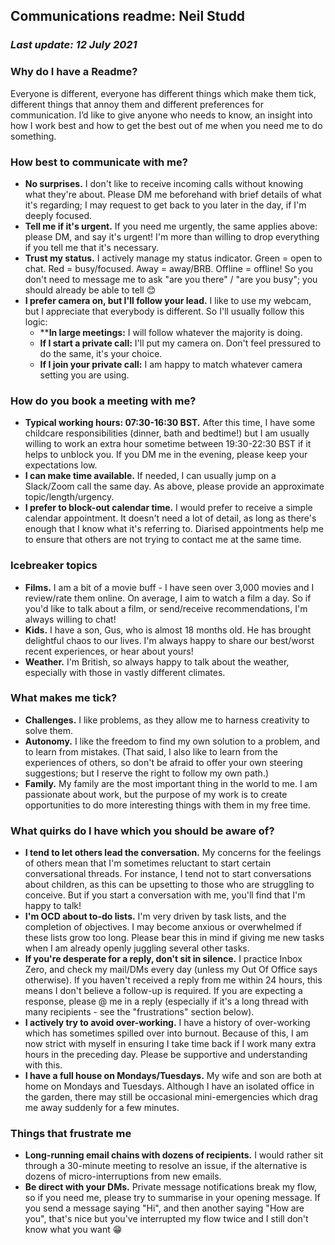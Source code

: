 ## Communications readme: Neil Studd

### _Last update: 12 July 2021_

### Why do I have a Readme?

Everyone is different, everyone has different things which make them tick, different things that annoy them and different preferences for communication. I’d like to give anyone who needs to know, an insight into how I work best and how to get the best out of me when you need me to do something.

### How best to communicate with me?

- **No surprises.** I don't like to receive incoming calls without knowing what they're about. Please DM me beforehand with brief details of what it's regarding; I may request to get back to you later in the day, if I'm deeply focused.
- **Tell me if it's urgent.** If you need me urgently, the same applies above: please DM, and say it's urgent! I'm more than willing to drop everything if you tell me that it's necessary.
- **Trust my status.** I actively manage my status indicator. Green = open to chat. Red = busy/focused. Away = away/BRB. Offline = offline! So you don't need to message me to ask "are you there" / "are you busy"; you should already be able to tell 😊
- **I prefer camera on, but I'll follow your lead.** I like to use my webcam, but I appreciate that everybody is different. So I'll usually follow this logic:
    - ****In large meetings:** I will follow whatever the majority is doing.
    - **If I start a private call:** I'll put my camera on. Don't feel pressured to do the same, it's your choice.
    - **If I join your private call:** I am happy to match whatever camera setting you are using.

### How do you book a meeting with me?

- **Typical working hours: 07:30-16:30 BST.** After this time, I have some childcare responsibilities (dinner, bath and bedtime!) but I am usually willing to work an extra hour sometime between 19:30-22:30 BST if it helps to unblock you. If you DM me in the evening, please keep your expectations low.
- **I can make time available.** If needed, I can usually jump on a Slack/Zoom call the same day. As above, please provide an approximate topic/length/urgency.
- **I prefer to block-out calendar time.** I would prefer to receive a simple calendar appointment. It doesn't need a lot of detail, as long as there's enough that I know what it's referring to. Diarised appointments help me to ensure that others are not trying to contact me at the same time.

### Icebreaker topics

- **Films.** I am a bit of a movie buff - I have seen over 3,000 movies and I review/rate them online. On average, I aim to watch a film a day. So if you'd like to talk about a film, or send/receive recommendations, I'm always willing to chat!
- **Kids.** I have a son, Gus, who is almost 18 months old. He has brought delightful chaos to our lives. I'm always happy to share our best/worst recent experiences, or hear about yours!
- **Weather.** I'm British, so always happy to talk about the weather, especially with those in vastly different climates.

### What makes me tick?

- **Challenges.** I like problems, as they allow me to harness creativity to solve them.
- **Autonomy.** I like the freedom to find my own solution to a problem, and to learn from mistakes. (That said, I also like to learn from the experiences of others, so don't be afraid to offer your own steering suggestions; but I reserve the right to follow my own path.)
- **Family.** My family are the most important thing in the world to me. I am passionate about work, but the purpose of my work is to create opportunities to do more interesting things with them in my free time.

### What quirks do I have which you should be aware of?

- **I tend to let others lead the conversation.** My concerns for the feelings of others mean that I'm sometimes reluctant to start certain conversational threads. For instance, I tend not to start conversations about children, as this can be upsetting to those who are struggling to conceive. But if you start a conversation with me, you'll find that I'm happy to talk!
- **I'm OCD about to-do lists.** I'm very driven by task lists, and the completion of objectives. I may become anxious or overwhelmed if these lists grow too long. Please bear this in mind if giving me new tasks when I am already openly juggling several other tasks.
- **If you're desperate for a reply, don't sit in silence.** I practice Inbox Zero, and check my mail/DMs every day (unless my Out Of Office says otherwise). If you haven't received a reply from me within 24 hours, this means I don't believe a follow-up is required. If you are expecting a response, please @ me in a reply (especially if it's a long thread with many recipients - see the "frustrations" section below).
- **I actively try to avoid over-working.** I have a history of over-working which has sometimes spilled over into burnout. Because of this, I am now strict with myself in ensuring I take time back if I work many extra hours in the preceding day. Please be supportive and understanding with this.
- **I have a full house on Mondays/Tuesdays.** My wife and son are both at home on Mondays and Tuesdays. Although I have an isolated office in the garden, there may still be occasional mini-emergencies which drag me away suddenly for a few minutes.

### Things that frustrate me

- **Long-running email chains with dozens of recipients.** I would rather sit through a 30-minute meeting to resolve an issue, if the alternative is dozens of micro-interruptions from new emails.
- **Be direct with your DMs.** Private message notifications break my flow, so if you need me, please try to summarise in your opening message. If you send a message saying "Hi", and then another saying "How are you", that's nice but you've interrupted my flow twice and I still don't know what you want 😁